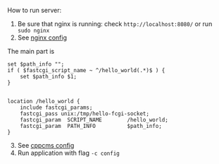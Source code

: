 How to run server:

1. Be sure that nginx is running: check `http://localhost:8080/` or run ` sudo nginx`
2. See [nginx config](./nginx.conf)

The main part is
```
set $path_info "";  
if ( $fastcgi_script_name ~ ^/hello_world(.*)$ ) {  
	set $path_info $1;  
}  
 	

location /hello_world {
	include fastcgi_params;
	fastcgi_pass unix:/tmp/hello-fcgi-socket;
	fastcgi_param  SCRIPT_NAME        /hello_world;  
	fastcgi_param  PATH_INFO          $path_info;  
}
```

3. See [cppcms config](./hello_world/hello_world/config)
4. Run application with flag `-c config`

